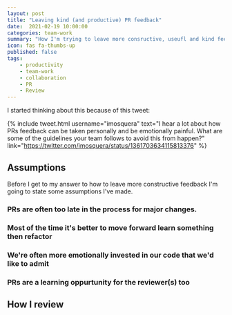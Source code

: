 ```yaml
---
layout: post
title: "Leaving kind (and productive) PR feedback"
date:  2021-02-19 10:00:00
categories: team-work
summary: "How I'm trying to leave more consructive, useufl and kind feedback"
icon: fas fa-thumbs-up
published: false
tags:
    - productivity
    - team-work
    - collaboration
    - PR
    - Review
---
```


I started thinking about this because of this tweet:

{% include tweet.html 
    username="imosquera" 
    text="I hear a lot about how PRs feedback can be taken personally  and be emotionally painful. What are some of the guidelines your team follows to avoid this from happen?" 
    link="https://twitter.com/imosquera/status/1361703634115813376" 
%}

## Assumptions
Before I get to my answer to how to leave more constructive feedback I'm going to state some assumptions I've made.

### PRs are often too late in the process for major changes.
### Most of the time it's better to move forward learn something then refactor
### We're often more emotionally invested in our code that we'd like to admit 
### PRs are a learning oppurtunity for the reviewer(s) too

## How I review
